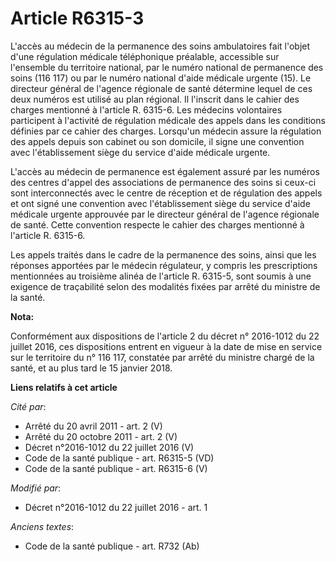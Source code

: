 # Article R6315-3

L'accès au médecin de la permanence des soins ambulatoires fait l'objet d'une régulation médicale téléphonique préalable,
accessible sur l'ensemble du territoire national, par le numéro national de permanence des soins (116 117) ou par le numéro
national d'aide médicale urgente (15). Le directeur général de l'agence régionale de santé détermine lequel de ces deux
numéros est utilisé au plan régional. Il l'inscrit dans le cahier des charges mentionné à l'article R. 6315-6. Les médecins
volontaires participent à l'activité de régulation médicale des appels dans les conditions définies par ce cahier des
charges. Lorsqu'un médecin assure la régulation des appels depuis son cabinet ou son domicile, il signe une convention avec
l'établissement siège du service d'aide médicale urgente. 

L'accès au médecin de permanence est également assuré par les numéros des centres d'appel des associations de permanence des
soins si ceux-ci sont interconnectés avec le centre de réception et de régulation des appels et ont signé une convention avec
l'établissement siège du service d'aide médicale urgente approuvée par le directeur général de l'agence régionale de santé.
Cette convention respecte le cahier des charges mentionné à l'article R. 6315-6. 

Les appels traités dans le cadre de la permanence des soins, ainsi que les réponses apportées par le médecin régulateur, y
compris les prescriptions mentionnées au troisième alinéa de l'article R. 6315-5, sont soumis à une exigence de traçabilité
selon des modalités fixées par arrêté du ministre de la santé.

**Nota:**

Conformément aux dispositions de l'article 2 du décret n° 2016-1012 du 22 juillet 2016, ces dispositions entrent en vigueur à
la date de mise en service sur le territoire du n° 116 117, constatée par arrêté du ministre chargé de la santé, et au plus
tard le 15 janvier 2018.

**Liens relatifs à cet article**

_Cité par_:

  - Arrêté du 20 avril 2011 - art. 2 (V)
  - Arrêté du 20 octobre 2011 - art. 2 (V)
  - Décret n°2016-1012 du 22 juillet 2016 (V)
  - Code de la santé publique - art. R6315-5 (VD)
  - Code de la santé publique - art. R6315-6 (V)

_Modifié par_:

  - Décret n°2016-1012 du 22 juillet 2016 - art. 1

_Anciens textes_:

  - Code de la santé publique - art. R732 (Ab)
